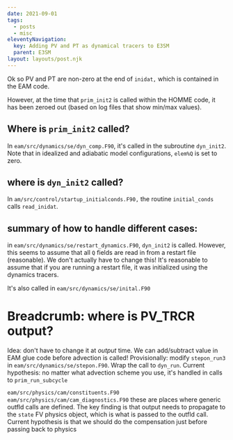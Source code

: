 ```yaml
---
date: 2021-09-01
tags:
  - posts
  - misc
eleventyNavigation:
  key: Adding PV and PT as dynamical tracers to E3SM
  parent: E3SM
layout: layouts/post.njk
---
```


Ok so PV and PT are non-zero at the end of `inidat,` which is contained in the EAM code.

However, at the time that `prim_init2` is called within the HOMME code, it has been zeroed out (based on log files that show min/max values).
## Where is `prim_init2` called?

In `eam/src/dynamics/se/dyn_comp.F90`, it's called in the subroutine `dyn_init2`. Note that in idealized and adiabatic model configurations, `elem%Q` is set to zero.

## where is `dyn_init2` called?
In `am/src/control/startup_initialconds.F90,` the routine `initial_conds` calls `read_inidat`.


## summary of how to handle different cases:
in `eam/src/dynamics/se/restart_dynamics.F90`, `dyn_init2` is called. However, this seems to assume that all `Q` fields are read in from a restart file (reasonable). 
We don't actually have to change this! It's reasonable to assume that if you are running a restart file, it was initialized using the dynamics tracers.

It's also called in `eam/src/dynamics/se/inital.F90`


# Breadcrumb: where is PV_TRCR output?

Idea: don't have to change it at _output_ time. We can add/subtract value in EAM glue code before advection is called! 
Provisionally: modify `stepon_run3` in `eam/src/dynamics/se/stepon.F90`. Wrap the call to `dyn_run`. 
Current hypothesis: no matter what advection scheme you use, it's handled in calls to `prim_run_subcycle`


`eam/src/physics/cam/constituents.F90`
`eam/src/physics/cam/cam_diagnostics.F90`
these are places where generic outfld calls are defined. 
The key finding is that output needs to propagate to the `state` FV physics object, which is what is passed to the outfld call.
Current hypothesis is that we should do the compensation just before passing back to physics

